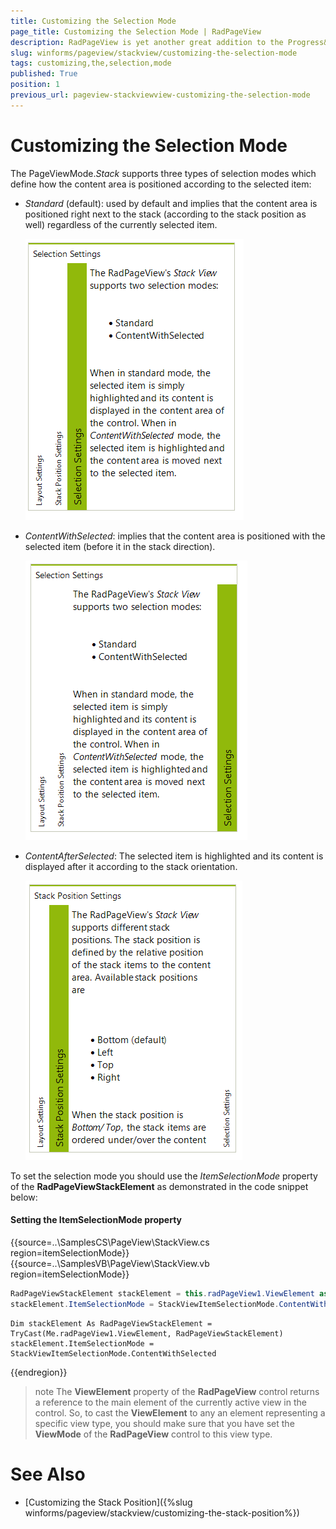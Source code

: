 ```yaml
---
title: Customizing the Selection Mode
page_title: Customizing the Selection Mode | RadPageView
description: RadPageView is yet another great addition to the Progress&reg; Telerik&reg; UI for WinForms suite. As the name implies, this control layouts pages of subcontrols in different views.
slug: winforms/pageview/stackview/customizing-the-selection-mode
tags: customizing,the,selection,mode
published: True
position: 1
previous_url: pageview-stackviewview-customizing-the-selection-mode
---
```


# Customizing the Selection Mode
  
The PageViewMode.*Stack* supports three types of selection modes which define how the content area is positioned according to the selected item:

* *Standard* (default): used by default and implies that the content area is positioned right next to the stack (according to the stack position as well) regardless of the currently selected item.

	![](images/pageview-stackview-customizing-the-selection-mode003.png)

* *ContentWithSelected*: implies that the content area is positioned with the selected item (before it in the stack direction).
	
	![](images/pageview-stackview-customizing-the-selection-mode001.png)

* *ContentAfterSelected*: The selected item is highlighted and its content is displayed after it according to the stack orientation.
	
	![](images/pageview-stackview-customizing-the-selection-mode002.png)

To set the selection mode you should use the *ItemSelectionMode* property of the **RadPageViewStackElement** as demonstrated in the code snippet below:

#### Setting the ItemSelectionMode property

{{source=..\SamplesCS\PageView\StackView.cs region=itemSelectionMode}} 
{{source=..\SamplesVB\PageView\StackView.vb region=itemSelectionMode}} 

````C#
RadPageViewStackElement stackElement = this.radPageView1.ViewElement as RadPageViewStackElement;
stackElement.ItemSelectionMode = StackViewItemSelectionMode.ContentWithSelected;

````
````VB.NET
Dim stackElement As RadPageViewStackElement = TryCast(Me.radPageView1.ViewElement, RadPageViewStackElement)
stackElement.ItemSelectionMode = StackViewItemSelectionMode.ContentWithSelected

````

{{endregion}} 


>note The **ViewElement** property of the **RadPageView** control returns a reference to the main element of the currently active view in the control. So, to cast the **ViewElement** to any an element representing a specific view type, you should make sure that you have set the **ViewMode** of the **RadPageView** control to this view type.

# See Also

* [Customizing the Stack Position]({%slug winforms/pageview/stackview/customizing-the-stack-position%})

